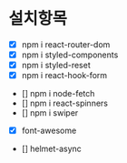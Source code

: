 # 설치항목

- [x] npm i react-router-dom
- [x] npm i styled-components
- [x] npm i styled-reset
- [x] npm i react-hook-form
- [] npm i node-fetch
- [] npm i react-spinners
- [] npm i swiper
- [x] font-awesome
- [] helmet-async
